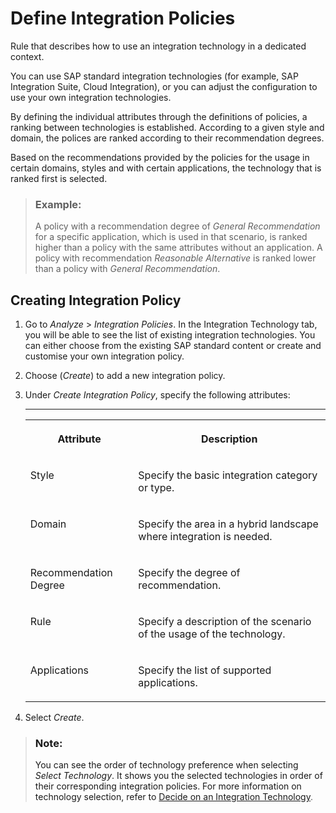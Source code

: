 <!-- loioda857e1df2b7464983ec7e16398fd0c4 -->

# Define Integration Policies

Rule that describes how to use an integration technology in a dedicated context.

You can use SAP standard integration technologies \(for example, SAP Integration Suite, Cloud Integration\), or you can adjust the configuration to use your own integration technologies.

By defining the individual attributes through the definitions of policies, a ranking between technologies is established. According to a given style and domain, the polices are ranked according to their recommendation degrees.

Based on the recommendations provided by the policies for the usage in certain domains, styles and with certain applications, the technology that is ranked first is selected.

> ### Example:  
> A policy with a recommendation degree of *General Recommendation* for a specific application, which is used in that scenario, is ranked higher than a policy with the same attributes without an application. A policy with recommendation *Reasonable Alternative* is ranked lower than a policy with *General Recommendation*.



<a name="loioda857e1df2b7464983ec7e16398fd0c4__section_uff_2ts_vvb"/>

## Creating Integration Policy

1.  Go to *Analyze* \> *Integration Policies*. In the Integration Technology tab, you will be able to see the list of existing integration technologies. You can either choose from the existing SAP standard content or create and customise your own integration policy.

2.  Choose \(*Create*\) to add a new integration policy.

3.  Under *Create Integration Policy*, specify the following attributes:

    ****


    <table>
    <tr>
    <th valign="top">

    Attribute
    
    </th>
    <th valign="top">

    Description
    
    </th>
    </tr>
    <tr>
    <td valign="top">
    
    Style
    
    </td>
    <td valign="top">
    
    Specify the basic integration category or type.
    
    </td>
    </tr>
    <tr>
    <td valign="top">
    
    Domain
    
    </td>
    <td valign="top">
    
    Specify the area in a hybrid landscape where integration is needed.
    
    </td>
    </tr>
    <tr>
    <td valign="top">
    
    Recommendation Degree
    
    </td>
    <td valign="top">
    
    Specify the degree of recommendation.
    
    </td>
    </tr>
    <tr>
    <td valign="top">
    
    Rule
    
    </td>
    <td valign="top">
    
    Specify a description of the scenario of the usage of the technology.
    
    </td>
    </tr>
    <tr>
    <td valign="top">
    
    Applications
    
    </td>
    <td valign="top">
    
    Specify the list of supported applications.
    
    </td>
    </tr>
    </table>
    
4.  Select *Create*.

> ### Note:  
> You can see the order of technology preference when selecting *Select Technology*. It shows you the selected technologies in order of their corresponding integration policies. For more information on technology selection, refer to [Decide on an Integration Technology](decide-on-an-integration-technology-fb4bc24.md).

